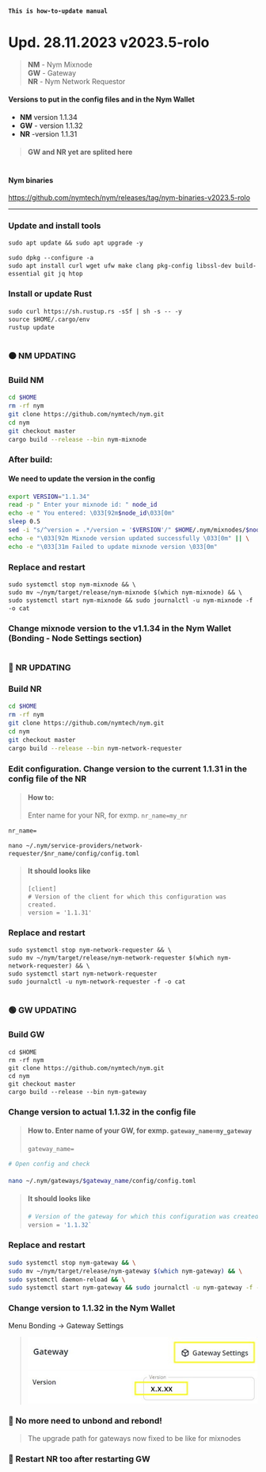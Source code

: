 <!-- ##################################################################
# Mixnode
binary v2023.5-rolo
version 1.1.34
config 1.1.34
wallet 1.1.34

# NR
binary v2023.5-rolo
version 1.1.31
config 1.1.31

# GW
binary v2023.5-rolo
version 1.1.32
config 1.1.32
wallet 1.1.32
################################################################## -->


#### `This is how-to-update manual`


# Upd. 28.11.2023 v2023.5-rolo

> **NM** - Nym Mixnode    
> **GW** - Gateway    
> **NR** - Nym Network Requestor    

#### Versions to put in the config files and in the Nym Wallet
- **NM** version 1.1.34
- **GW** - version 1.1.32
- **NR** -version 1.1.31

> #### GW and NR yet are splited here
#

#### Nym binaries
https://github.com/nymtech/nym/releases/tag/nym-binaries-v2023.5-rolo

____


### Update and install tools
```
sudo apt update && sudo apt upgrade -y
```
```
sudo dpkg --configure -a
sudo apt install curl wget ufw make clang pkg-config libssl-dev build-essential git jq htop
```

### Install or update Rust
```
sudo curl https://sh.rustup.rs -sSf | sh -s -- -y
source $HOME/.cargo/env
rustup update
```

#

### 🟠 NM UPDATING
### Build NM
```bash
cd $HOME
rm -rf nym
git clone https://github.com/nymtech/nym.git
cd nym
git checkout master
cargo build --release --bin nym-mixnode
```
<!--
git checkout release/ v 1_1_15
-->


### After build:
#### We need to update the version in the config
```bash
export VERSION="1.1.34"
read -p " Enter your mixnode id: " node_id
echo -e " You entered: \033[92m$node_id\033[0m"
sleep 0.5
sed -i "s/^version = .*/version = '$VERSION'/" $HOME/.nym/mixnodes/$node_id/config/config.toml && \
echo -e "\033[92m Mixnode version updated successfully \033[0m" || \
echo -e "\033[31m Failed to update mixnode version \033[0m"
```

<!-- #########################################
#### Run init command
```bash
> read -p " Enter your mixnode id: " node_id
> echo -e " You entered: \033[92m $node_id \033[0m"
> sleep 0.5
> nym-mixnode init --id $node_id --host $(curl ifconfig.me)
> echo -e "\033[92m Mixnode version updated \033[0m"
> ```
######################################## -->

<!-- ###########################################################################################
> #### Enter your mixnode name
> `node_id=YOUR_MIXNODE_NAME`
> #### 1. Open config
> ```
> nano ~/.nym/mixnodes/$node_id/config/config.toml
> ```
> Change to current mixnode version `1.1.31`    
> ```bash
> [mixnode]
> # Version of the NM for which this configuration was created.
> version = '1.1.31'
> ```
> #### 2. Or run *init* command.

> Enter your wallet address, for example `wallet=n10lk93p495ywvmg50l80yhdzjea8zyslev8wz44`    
> `wallet=`
>
> ```
> nym-mixnode init --id $node_id --host $(curl ifconfig.me) --wallet-address $wallet
> ```


> ```
> nym-mixnode init --id $node_id --host $(curl ifconfig.me)
> ```

#### Be sure you have these `API url` in config file
`nano ~/.nym/mixnodes/$node_id/config/config.toml`    
```bash
# Addresses to APIs running on validator from which the node gets the view of the network.
nym_api_urls = [

        'https://validator.nymtech.net/api/',

]
```
> #### If there is empty string add it manually
######################################################################################### -->

### Replace and restart
```
sudo systemctl stop nym-mixnode && \
sudo mv ~/nym/target/release/nym-mixnode $(which nym-mixnode) && \
sudo systemctl start nym-mixnode && sudo journalctl -u nym-mixnode -f -o cat
```

### Change mixnode version to the v1.1.34 in the Nym Wallet (Bonding - Node Settings section)

#

<!-- ########################################################################### NC ###############
### 🟣 **NC UPDATING**
> *Starting with v 1_1_13 the Nym Client is integrated with the Nym Network Requester*   

Build
```
cd $HOME
rm -rf nym
git clone https://github.com/nymtech/nym.git
cd nym
git checkout nym-binaries-v
cargo build --release --bin nym-client
```
#### Change version in config of the NC
> #### Enter name of your NC, for exmp. `nym_client_name=my_client`    
`nym_client_name=`
```
nano ~/.nym/clients/$nym_client_name/config/config.toml
```
#### Init NC (init with or without --gateway flag, depends how you run it)
> #### Enter name of your NC, for exmp. `nym_client_name=my_client`. And enter your Gateway ID    
> `nym_client_name=`    
> `gateway_id=`
```
nym-client init --id $nym_client_name --gateway $gateway_id
```
```
sudo systemctl stop nym-client
sudo mv target/release/nym-client /usr/local/bin/
```
```
sudo systemctl restart nym-client
sudo journalctl -u nym-client -f -o cat
```
########################################################################### NC ############### -->


### 🔵 **NR UPDATING**
<!-- ########################################
> Since v 1_1_9 you *no longer* have to manually copy over the allowed.list.sample. On startup, the network requester will try and grab a 'default' whitelist from https://nymtech.net/.wellknown/network-requester/standard-allowed-list.txt    
> Update you allowed.list to include all of the domains on this list, as well as custom domains you may have.
> 
> Save your existing **allowed.list** before upgrading in case if Network Requester might overwrite your custom whitelists with the default one.    
> `$HOME/.nym/service-providers/network-requester/allowed.list`
######################################## -->

<!-- ######### OLD plan for the v 1_1_10 upgrade
Build    
Initialize    
Transfer NC data to NR
####### -->


### Build NR
```bash
cd $HOME
rm -rf nym
git clone https://github.com/nymtech/nym.git
cd nym
git checkout master
cargo build --release --bin nym-network-requester
```

<!-- ################################# OLD ## for the v 1_1_10 ###########################
#### Initiate the new NR
> Enter name for your NR, for exmp. `nr_name=my_nr`    
```
nr_name=
```
```
nym-network-requester init --id $nr_name
```

#### Copy the old keys from your NC to the NR configuration that was created with initiate command
> Enter name for your old NC, for exmp. `nc_name=my_nc`    
```
nc_name=
```
```
cp -r ~/.nym/clients/$nc_name/data/* ~/.nym/service-providers/network-requester/$nr_name/data
```

#### Edit configuration to match what you used on your NC. Specifically, edit the configuration file that `gateway_id, gateway_owner, gateway_listener` in the new NR config:
```
nano ~/.nym/service-providers/network-requester/$nr_name/config/config.toml
```
#### match those in the old NC config at:
```
nano ~/.nym/clients/$nc_name/config/config.toml
```
> *ExecStart=/usr/local/bin/nym-network-requester run --id $nr_name --enable-statistics*    

########################### END OLD ## for v 1_1_10 ############################### -->


### Edit configuration. Change version to the current 1.1.31 in the config file of the NR
> #### How to:
> Enter name for your NR, for exmp. `nr_name=my_nr`    
```
nr_name=
```
```
nano ~/.nym/service-providers/network-requester/$nr_name/config/config.toml
```
> #### It should looks like
> ```
> [client]
> # Version of the client for which this configuration was created.
> version = '1.1.31'
> ```

### Replace and restart
```
sudo systemctl stop nym-network-requester && \
sudo mv ~/nym/target/release/nym-network-requester $(which nym-network-requester) && \
sudo systemctl start nym-network-requester
sudo journalctl -u nym-network-requester -f -o cat
```

#

### 🟢 **GW UPDATING**
### Build GW
```
cd $HOME
rm -rf nym
git clone https://github.com/nymtech/nym.git
cd nym
git checkout master
cargo build --release --bin nym-gateway
```

### Change version to actual 1.1.32 in the config file
> #### How to. Enter name of your GW, for exmp. `gateway_name=my_gateway`    
> `gateway_name=`
```bash
# Open config and check

nano ~/.nym/gateways/$gateway_name/config/config.toml
```
> #### It should looks like
> ```bash
> # Version of the gateway for which this configuration was created.
> version = '1.1.32`
> ```

<!-- #####################################################################################
### Be sure the gateway config file contains `nymd urls`.
```
validator_nymd_urls = [

        'https://rpc.nyx.nodes.guru/',

]
```

 ### Remove `--enable-statistics` flag if it was in the GW service file
> Operators can switch to running GW in the standard mode which doesn't gather the amounts of data sent through them
```
nano /etc/systemd/system/nym-gateway.service
```
##################################################################################### -->

### Replace and restart
```bash
sudo systemctl stop nym-gateway && \
sudo mv ~/nym/target/release/nym-gateway $(which nym-gateway) && \
sudo systemctl daemon-reload && \
sudo systemctl start nym-gateway && sudo journalctl -u nym-gateway -f -o cat
```

### Change version to 1.1.32 in the Nym Wallet
Menu Bonding -> Gateway Settings    
> ![](https://github.com/toolfun/_pics/blob/988df446b0c9c368b68d03503a56b8b74362b505/gwsett.jpg)    
> ![](https://github.com/toolfun/_pics/blob/988df446b0c9c368b68d03503a56b8b74362b505/gwsett2.jpg)    

### 📌 No more need to unbond and rebond!
> The upgrade path for gateways now fixed to be like for mixnodes    

### 📌 Restart NR too after restarting GW

<!-- ############################# no more Rebond
#### Rebond gateway to v 1_1_13 in NYM wallet 
> Unbond. Stop GW, Start GW. Bond    
> *You will always need to rebond when upgrading gateways as this is how the network knows your gateway is available to be used*
##################################### -->

#

<!-- ######################################################################## S5 #################
### ⚫ S5
`...`


```bash
cd $HOME/nym
git pull
git checkout nym-binaries-v#############
cargo build --bin nym-socks5-client --release
# If nym-socks5-client runs as a service, stop it and then move 
# sudo systemctl stop nym-socks5-client
sudo mv target/release/nym-socks5-client /usr/local/bin/    

# Init socks5 client. Replace <socks5 client name> with your any name. It is a local identifier and it never transmitted over the network
nym-socks5-client init --id <socks5 client name> --provider <your service provider>
# for example
nym-socks5-client init --id my_socks5 --provider GegdtpNzYj4QCgpih9Kxv7ZVZxmVdxYHsDkiPsbT71XG.E8xtE8mrapjzFtyuziZSrsScAKhwZMH5wNpKWtKfzJ5Y@9Byd9VAtyYMnbVAcqdoQxJnq76XEg2dbxbiF5Aa5Jj9J --gateway 9Byd9VAtyYMnbVAcqdoQxJnq76XEg2dbxbiF5Aa5Jj9J    

# Start s5 client
cd $HOME/nym/target/release/nym-socks5-client
./nym-socks5-client run --id <socks5 client name>
```
#############################################################################  S5  ############## -->

<!-- ######################################################################## Service NR #################
### ⚫ S5
Service file for NR
```
[Unit]
Description=Nym Network Requester

[Service]
User=root
ExecStart=/usr/local/bin/nym-network-requester run --id ${nr_name}
KillSignal=SIGINT
Restart=on-failure
RestartSec=30
StartLimitInterval=350
StartLimitBurst=10
LimitNOFILE=65535

[Install]
WantedBy=multi-user.target
```
#
#############################################################################  Service NR  ############## -->


<!-- INSTALLING NOTES

cd $HOME
rm -rf nym
git clone https://github.com/nymtech/nym.git
cd nym
git checkout master
cargo build --release --bin nym-mixnode

echo 'export node_id=nymsy' >> $HOME/.bash_profile

./nym-mixnode init --id $node_id --host $(curl -4 https://ifconfig.me)

./nym-mixnode sign --id $node_id --contract-msg .....FWRfgwetrTGEGer........


sudo tee <<EOF >/dev/null /etc/systemd/journald.conf
Storage=persistent
EOF
sudo systemctl restart systemd-journald

sudo tee <<EOF >/dev/null /etc/systemd/system/nym-mixnode.service
[Unit]
Description=Mixnode_nymsy

[Service]
User=$USER
ExecStart=/usr/local/bin/nym-mixnode run --id '$node_id'
KillSignal=SIGINT
Restart=on-failure
RestartSec=5
StartLimitInterval=600
StartLimitBurst=30
LimitNOFILE=65535

[Install]
WantedBy=multi-user.target
EOF

sudo systemctl daemon-reload

echo "DefaultLimitNOFILE=65535" | sudo tee -a /etc/systemd/system.conf

INSTALLING NOTES -->
